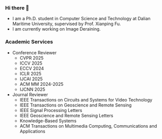 ### Hi there 👋
-  I am a Ph.D. student in Computer Science and Technology at Dalian Maritime University, supervised by Prof. Xianping Fu.
-  I am currently working on Image Deraining.
### Academic Services
- Conference Reviewer
  - CVPR 2025
  - ICCV 2025
  - ECCV 2024
  - ICLR 2025
  - IJCAI 2025
  - ACM MM 2024-2025
  - IJCNN 2025
- Journal Reviewer
  - IEEE Transactions on Circuits and Systems for Video Technology
  - IEEE Transactions on Geoscience and Remote Sensing
  - IEEE Signal Processing Letters
  - IEEE Geoscience and Remote Sensing Letters
  - Knowledge-Based Systems
  - ACM Transactions on Multimedia Computing, Communications and Applications

<!--
**cschenhm/cschenhm** is a ✨ _special_ ✨ repository because its `README.md` (this file) appears on your GitHub profile.

Here are some ideas to get you started:

- 🔭 I’m currently working on ...
- 🌱 I’m currently learning ...
- 👯 I’m looking to collaborate on ...
- 🤔 I’m looking for help with ...
- 💬 Ask me about ...
- 📫 How to reach me: ...
- 😄 Pronouns: ...
- ⚡ Fun fact: ...
-->
